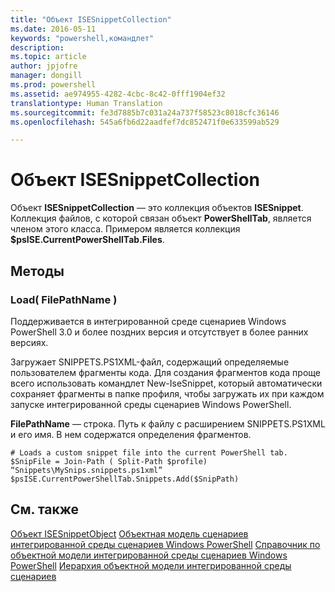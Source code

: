 ```yaml
---
title: "Объект ISESnippetCollection"
ms.date: 2016-05-11
keywords: "powershell,командлет"
description: 
ms.topic: article
author: jpjofre
manager: dongill
ms.prod: powershell
ms.assetid: ae974955-4282-4cbc-8c42-0fff1904ef32
translationtype: Human Translation
ms.sourcegitcommit: fe3d7885b7c031a24a737f58523c8018cfc36146
ms.openlocfilehash: 545a6fb6d22aadfef7dc852471f0e633599ab529

---
```


# Объект ISESnippetCollection
  Объект **ISESnippetCollection** — это коллекция объектов **ISESnippet**. Коллекция файлов, с которой связан объект **PowerShellTab**, является членом этого класса. Примером является коллекция **$psISE.CurrentPowerShellTab.Files**.

## Методы

### Load\( FilePathName \)
  Поддерживается в интегрированной среде сценариев Windows PowerShell 3.0 и более поздних версия и отсутствует в более ранних версиях. 

 Загружает SNIPPETS.PS1XML-файл, содержащий определяемые пользователем фрагменты кода. Для создания фрагментов кода проще всего использовать командлет New-IseSnippet, который автоматически сохраняет фрагменты в папке профиля, чтобы загружать их при каждом запуске интегрированной среды сценариев Windows PowerShell.

 **FilePathName** — строка. Путь к файлу с расширением SNIPPETS.PS1XML и его имя. В нем содержатся определения фрагментов.

```
# Loads a custom snippet file into the current PowerShell tab.
$SnipFile = Join-Path ( Split-Path $profile) “Snippets\MySnips.snippets.ps1xml” $psISE.CurrentPowerShellTab.Snippets.Add($SnipPath)

```

## См. также
 [Объект ISESnippetObject](The-ISESnippetObject.md) 
 [Объектная модель сценариев интегрированной среды сценариев Windows PowerShell](The-Windows-PowerShell-ISE-Scripting-Object-Model.md) 
 [Справочник по объектной модели интегрированной среды сценариев Windows PowerShell](Windows-PowerShell-ISE-Object-Model-Reference.md) 
 [Иерархия объектной модели интегрированной среды сценариев](The-ISE-Object-Model-Hierarchy.md)

  



<!--HONumber=Oct16_HO2-->


